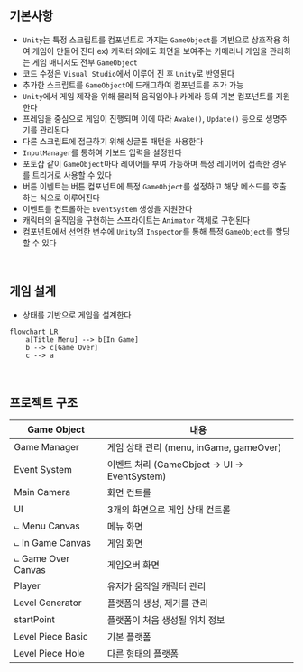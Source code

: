 <!-- --- --><!-- title: 기본사항 --><!-- updated: 2023-01-31 07:59:33Z --><!-- created: 2023-01-31 06:08:03Z --><!-- latitude: 37.44491680 --><!-- longitude: 127.13886840 --><!-- altitude: 0.0000 --><!-- --- -->## 기본사항- `Unity`는 특정 스크립트를 컴포넌트로 가지는 `GameObject`를 기반으로 상호작용 하여 게임이 만들어 진다  ex) 캐릭터 외에도 화면을 보여주는 카메라나 게임을 관리하는 게임 매니저도 전부 `GameObject`- 코드 수정은 `Visual Studio`에서 이루어 진 후 `Unity`로 반영된다- 추가한 스크립트를 `GameObject`에 드래그하여 컴포넌트를 추가 가능- `Unity`에서 게임 제작을 위해 물리적 움직임이나 카메라 등의 기본 컴포넌트를 지원한다- 프레임을 중심으로 게임이 진행되며 이에 따라 `Awake()`, `Update()` 등으로 생명주기를 관리된다- 다른 스크립트에 접근하기 위해 싱글톤 패턴을 사용한다- `InputManager`를 통하여 키보드 입력을 설정한다- 포토샵 같이 `GameObject`마다 레이어를 부여 가능하며 특정 레이어에 접촉한 경우를 트리거로 사용할 수 있다- 버튼 이벤트는 버튼 컴포넌트에 특정 `GameObject`를 설정하고 해당 메소드를 호출하는 식으로 이루어진다- 이벤트를 컨트롤하는 `EventSystem` 생성을 지원한다- 캐릭터의 움직임을 구현하는 스프라이트는 `Animator` 객체로 구현된다- 컴포넌트에서 선언한 변수에 `Unity`의 `Inspector`를 통해 특정 `GameObject`를 할당 할 수 있다<br>## 게임 설계- 상태를 기반으로 게임을 설계한다```mermaidflowchart LR	a[Title Menu] --> b[In Game]	b --> c[Game Over]	c --> a```<br>## 프로젝트 구조|Game Object|내용||--|--||Game Manager| 게임 상태 관리 (menu, inGame, gameOver)||Event System| 이벤트 처리 (GameObject → UI → EventSystem)||Main Camera| 화면 컨트롤||UI| 3개의 화면으로 게임 상태 컨트롤||⨽ Menu Canvas| 메뉴 화면||⨽ In Game Canvas| 게임 화면||⨽ Game Over Canvas| 게임오버 화면||Player| 유저가 움직일 캐릭터 관리||Level Generator| 플랫폼의 생성, 제거를 관리||startPoint| 플랫폼이 처음 생성될 위치 정보||Level Piece Basic| 기본 플랫폼||Level Piece Hole| 다른 형태의 플랫폼|